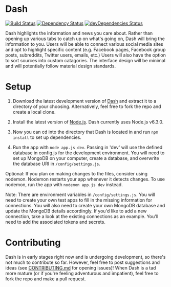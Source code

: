 # Dash

[![Build Status](https://travis-ci.org/alanplotko/Dash.svg?branch=master)](https://travis-ci.org/alanplotko/Dash)
[![Dependency Status](https://img.shields.io/david/alanplotko/Dash.svg?style=flat)](https://david-dm.org/alanplotko/Dash)
[![devDependencies Status](https://img.shields.io/david/dev/alanplotko/Dash.svg?style=flat)](https://david-dm.org/alanplotko/Dash#info=devDependencies)

Dash highlights the information and news you care about. Rather than opening up various tabs to catch up on what's going on, Dash will bring the information to you. Users will be able to connect various social media sites and opt to highlight specific content (e.g. Facebook pages, Facebook group posts, subreddits, Twitter users, emails, etc.) Users will also have the option to sort sources into custom catagories. The interface design will be minimal and will potentially follow material design standards.

# Setup

1) Download the latest development version of [Dash](https://github.com/alanplotko/Dash/archive/develop.zip) and extract it to a directory of your choosing. Alternatively, feel free to fork the repo and create a local clone.

2) Install the latest version of [Node.js](https://nodejs.org/en/). Dash currently uses Node.js v6.3.0.

3) Now you can cd into the directory that Dash is located in and run `npm install` to set up dependencies.

4) Run the app with `node app.js dev`. Passing in 'dev' will use the defined database in config.js for the development environment. You will need to set up MongoDB on your computer, create a database, and overwrite the database URI in `/config/settings.js`.

Optional: If you plan on making changes to the files, consider using nodemon. Nodemon restarts your app whenever it detects changes. To use nodemon, run the app with `nodemon app.js dev` instead.

Note: There are environment variables in `/config/settings.js`. You will need to create your own test apps to fill in the missing information for connections. You will also need to create your own MongoDB database and update the MongoDB details accordingly. If you'd like to add a new connection, take a look at the existing connections as an example. You'll need to add the associated tokens and secrets.

# Contributing

Dash is in early stages right now and is undergoing development, so there's not much to contribute so far. However, feel free to post suggestions and ideas (see [CONTRIBUTING.md](https://github.com/alanplotko/Dash/blob/master/CONTRIBUTING.md) for opening issues)! When Dash is a tad more mature (or if you're feeling adventurous and impatient), feel free to fork the repo and make a pull request.
